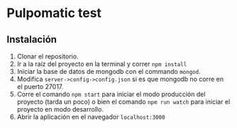 # Pulpomatic test
## Instalación

 1. Clonar el repositorio.
 2. Ir a la raíz del proyecto en la terminal y correr `npm install`
 3. Iniciar la base de datos de mongodb con el commando `mongod`.
 4. Modifica `server->config->config.json` si es que mongodb no corre en el puerto 27017.
 6. Corre el comando `npm start` para iniciar el modo producción del proyecto (tarda un poco) o bien el comando `npm run watch` para iniciar el proyecto en modo desarrollo.
 7. Abrir la aplicación en el navegador `localhost:3000`
